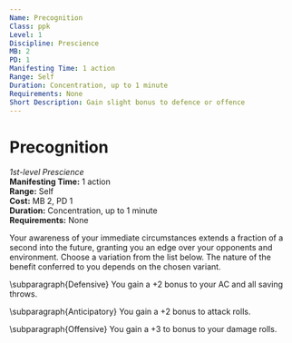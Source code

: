```yaml
---
Name: Precognition
Class: ppk
Level: 1
Discipline: Prescience
MB: 2
PD: 1
Manifesting Time: 1 action
Range: Self
Duration: Concentration, up to 1 minute
Requirements: None
Short Description: Gain slight bonus to defence or offence
---
```

# Precognition
*1st-level Prescience*\
**Manifesting Time:** 1 action\
**Range:** Self\
**Cost:** MB 2, PD 1\
**Duration:** Concentration, up to 1 minute\
**Requirements:** None

Your awareness of your immediate circumstances extends
a fraction of a second into the future,
granting you an edge over your opponents and environment.
Choose a variation from the list below.
The nature of the benefit conferred to you
depends on the chosen variant.

\subparagraph{Defensive}
  You gain a +2 bonus to your AC and all saving throws.

\subparagraph{Anticipatory}
  You gain a +2 bonus to attack rolls.

\subparagraph{Offensive}
  You gain a +3 to bonus to your damage rolls.
